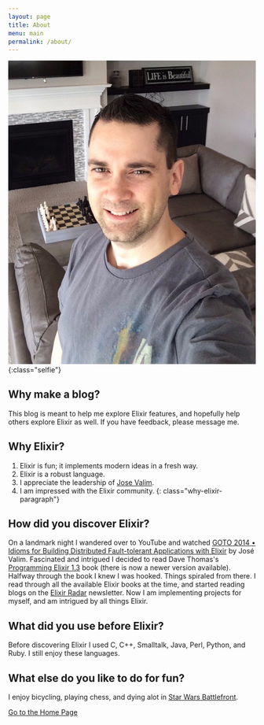 ```yaml
---
layout: page
title: About
menu: main
permalink: /about/
---
```


![selfie](/assets/github.selfie.jpg){:class="selfie"}

## Why make a blog?

This blog is meant to help me explore Elixir features, and hopefully help others explore Elixir as well.
If you have feedback, please message me.

## Why Elixir?  

1. Elixir is fun; it implements modern ideas in a fresh way.
2. Elixir is a robust language.
3. I appreciate the leadership of [Jose Valim](http://github.com/josevalim).
4. I am impressed with the Elixir community.
{: class="why-elixir-paragraph"}

## How did you discover Elixir?

On a landmark night I wandered over to YouTube and watched [GOTO 2014 • Idioms for Building Distributed Fault-tolerant Applications with Elixir](https://www.youtube.com/watch?v=B4rOG9Bc65Q) by José Valim.
Fascinated and intrigued I decided to read Dave Thomas's
[Programming Elixir 1.3](https://www.amazon.com/Programming-Elixir-1-3-Functional-Concurrent/dp/168050200X/) book (there is now a newer version available).  Halfway through the book I knew I was hooked.  Things spiraled from there.  I read through all the available Elixir books at the time, and started reading blogs on the [Elixir Radar](http://plataformatec.com.br/elixir-radar/weekly-newsletter) newsletter.  Now I am implementing projects for myself, and am intrigued by all things Elixir.

## What did you use before Elixir?

Before discovering Elixir I used C, C++, Smalltalk, Java, Perl, Python, and Ruby.  I still enjoy these languages.

## What else do you like to do for fun?

I enjoy bicycling, playing chess, and dying alot in [Star Wars Battlefront](http://starwars.ea.com/starwars/battlefront).

[Go to the Home Page](/)
